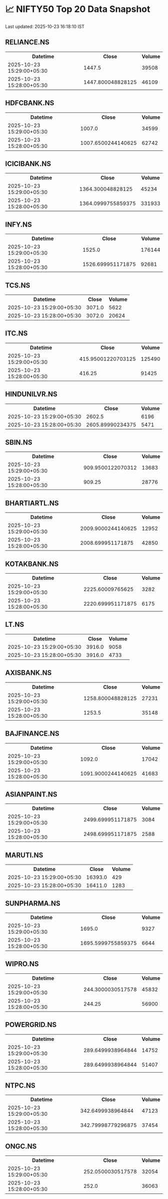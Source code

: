 # 📈 NIFTY50 Top 20 Data Snapshot

Last updated: 2025-10-23 16:18:10 IST

## RELIANCE.NS

<table>
  <tr><th>Datetime</th><th>Close</th><th>Volume</th></tr>
  <tr><td>2025-10-23 15:29:00+05:30</td><td>1447.5</td><td>39508</td></tr>
  <tr><td>2025-10-23 15:28:00+05:30</td><td>1447.800048828125</td><td>46109</td></tr>
</table>

## HDFCBANK.NS

<table>
  <tr><th>Datetime</th><th>Close</th><th>Volume</th></tr>
  <tr><td>2025-10-23 15:29:00+05:30</td><td>1007.0</td><td>34599</td></tr>
  <tr><td>2025-10-23 15:28:00+05:30</td><td>1007.6500244140625</td><td>62742</td></tr>
</table>

## ICICIBANK.NS

<table>
  <tr><th>Datetime</th><th>Close</th><th>Volume</th></tr>
  <tr><td>2025-10-23 15:29:00+05:30</td><td>1364.300048828125</td><td>45234</td></tr>
  <tr><td>2025-10-23 15:28:00+05:30</td><td>1364.0999755859375</td><td>331933</td></tr>
</table>

## INFY.NS

<table>
  <tr><th>Datetime</th><th>Close</th><th>Volume</th></tr>
  <tr><td>2025-10-23 15:29:00+05:30</td><td>1525.0</td><td>176144</td></tr>
  <tr><td>2025-10-23 15:28:00+05:30</td><td>1526.699951171875</td><td>92681</td></tr>
</table>

## TCS.NS

<table>
  <tr><th>Datetime</th><th>Close</th><th>Volume</th></tr>
  <tr><td>2025-10-23 15:29:00+05:30</td><td>3071.0</td><td>5622</td></tr>
  <tr><td>2025-10-23 15:28:00+05:30</td><td>3072.0</td><td>20624</td></tr>
</table>

## ITC.NS

<table>
  <tr><th>Datetime</th><th>Close</th><th>Volume</th></tr>
  <tr><td>2025-10-23 15:29:00+05:30</td><td>415.95001220703125</td><td>125490</td></tr>
  <tr><td>2025-10-23 15:28:00+05:30</td><td>416.25</td><td>91425</td></tr>
</table>

## HINDUNILVR.NS

<table>
  <tr><th>Datetime</th><th>Close</th><th>Volume</th></tr>
  <tr><td>2025-10-23 15:29:00+05:30</td><td>2602.5</td><td>6196</td></tr>
  <tr><td>2025-10-23 15:28:00+05:30</td><td>2605.89990234375</td><td>5471</td></tr>
</table>

## SBIN.NS

<table>
  <tr><th>Datetime</th><th>Close</th><th>Volume</th></tr>
  <tr><td>2025-10-23 15:29:00+05:30</td><td>909.9500122070312</td><td>13683</td></tr>
  <tr><td>2025-10-23 15:28:00+05:30</td><td>909.25</td><td>28776</td></tr>
</table>

## BHARTIARTL.NS

<table>
  <tr><th>Datetime</th><th>Close</th><th>Volume</th></tr>
  <tr><td>2025-10-23 15:29:00+05:30</td><td>2009.9000244140625</td><td>12952</td></tr>
  <tr><td>2025-10-23 15:28:00+05:30</td><td>2008.699951171875</td><td>42850</td></tr>
</table>

## KOTAKBANK.NS

<table>
  <tr><th>Datetime</th><th>Close</th><th>Volume</th></tr>
  <tr><td>2025-10-23 15:29:00+05:30</td><td>2225.60009765625</td><td>3282</td></tr>
  <tr><td>2025-10-23 15:28:00+05:30</td><td>2220.699951171875</td><td>6175</td></tr>
</table>

## LT.NS

<table>
  <tr><th>Datetime</th><th>Close</th><th>Volume</th></tr>
  <tr><td>2025-10-23 15:29:00+05:30</td><td>3916.0</td><td>9058</td></tr>
  <tr><td>2025-10-23 15:28:00+05:30</td><td>3916.0</td><td>4733</td></tr>
</table>

## AXISBANK.NS

<table>
  <tr><th>Datetime</th><th>Close</th><th>Volume</th></tr>
  <tr><td>2025-10-23 15:29:00+05:30</td><td>1258.800048828125</td><td>27231</td></tr>
  <tr><td>2025-10-23 15:28:00+05:30</td><td>1253.5</td><td>35148</td></tr>
</table>

## BAJFINANCE.NS

<table>
  <tr><th>Datetime</th><th>Close</th><th>Volume</th></tr>
  <tr><td>2025-10-23 15:29:00+05:30</td><td>1092.0</td><td>17042</td></tr>
  <tr><td>2025-10-23 15:28:00+05:30</td><td>1091.9000244140625</td><td>41683</td></tr>
</table>

## ASIANPAINT.NS

<table>
  <tr><th>Datetime</th><th>Close</th><th>Volume</th></tr>
  <tr><td>2025-10-23 15:29:00+05:30</td><td>2499.699951171875</td><td>3084</td></tr>
  <tr><td>2025-10-23 15:28:00+05:30</td><td>2498.699951171875</td><td>2588</td></tr>
</table>

## MARUTI.NS

<table>
  <tr><th>Datetime</th><th>Close</th><th>Volume</th></tr>
  <tr><td>2025-10-23 15:29:00+05:30</td><td>16393.0</td><td>429</td></tr>
  <tr><td>2025-10-23 15:28:00+05:30</td><td>16411.0</td><td>1283</td></tr>
</table>

## SUNPHARMA.NS

<table>
  <tr><th>Datetime</th><th>Close</th><th>Volume</th></tr>
  <tr><td>2025-10-23 15:29:00+05:30</td><td>1695.0</td><td>9327</td></tr>
  <tr><td>2025-10-23 15:28:00+05:30</td><td>1695.5999755859375</td><td>6644</td></tr>
</table>

## WIPRO.NS

<table>
  <tr><th>Datetime</th><th>Close</th><th>Volume</th></tr>
  <tr><td>2025-10-23 15:29:00+05:30</td><td>244.3000030517578</td><td>45832</td></tr>
  <tr><td>2025-10-23 15:28:00+05:30</td><td>244.25</td><td>56900</td></tr>
</table>

## POWERGRID.NS

<table>
  <tr><th>Datetime</th><th>Close</th><th>Volume</th></tr>
  <tr><td>2025-10-23 15:29:00+05:30</td><td>289.6499938964844</td><td>14752</td></tr>
  <tr><td>2025-10-23 15:28:00+05:30</td><td>289.6499938964844</td><td>51407</td></tr>
</table>

## NTPC.NS

<table>
  <tr><th>Datetime</th><th>Close</th><th>Volume</th></tr>
  <tr><td>2025-10-23 15:29:00+05:30</td><td>342.6499938964844</td><td>47123</td></tr>
  <tr><td>2025-10-23 15:28:00+05:30</td><td>342.79998779296875</td><td>37454</td></tr>
</table>

## ONGC.NS

<table>
  <tr><th>Datetime</th><th>Close</th><th>Volume</th></tr>
  <tr><td>2025-10-23 15:29:00+05:30</td><td>252.0500030517578</td><td>32054</td></tr>
  <tr><td>2025-10-23 15:28:00+05:30</td><td>252.0</td><td>36063</td></tr>
</table>

